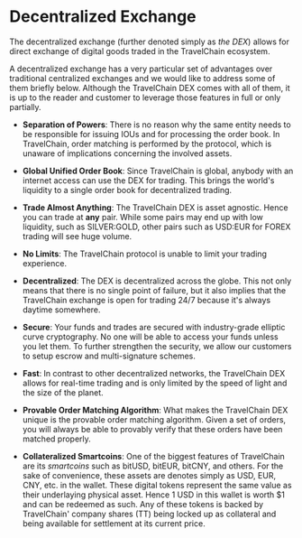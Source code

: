 # Decentralized Exchange

The decentralized exchange (further denoted simply as *the DEX*) allows for
direct exchange of digital goods traded in the TravelChain ecosystem.

A decentralized exchange has a very particular set of advantages over
traditional centralized exchanges and we would like to address some of them
briefly below. Although the TravelChain DEX comes with all of them, it is up to
the reader and customer to leverage those features in full or only partially.

* **Separation of Powers**: 
  There is no reason why the same entity needs to be responsible for
  issuing IOUs and for processing the order book. In TravelChain, order matching
  is performed by the protocol, which is unaware of implications concerning the
  involved assets.
  
* **Global Unified Order Book**:
  Since TravelChain is global, anybody with an internet access can use the DEX for
  trading. This brings the world's liquidity to a single order book for
  decentralized trading.
  
* **Trade Almost Anything**:
  The TravelChain DEX is asset agnostic. Hence you can trade at **any** pair.
  While some pairs may end up with low liquidity, such as SILVER:GOLD, other
  pairs such as USD:EUR for FOREX trading will see huge volume.
  
* **No Limits**:
  The TravelChain protocol is unable to limit your trading experience.
  
* **Decentralized**:
  The DEX is decentralized across the globe. This not only means that there is
  no single point of failure, but it also implies that the TravelChain exchange is
  open for trading 24/7 because it's always daytime somewhere.
  
* **Secure**:
  Your funds and trades are secured with industry-grade elliptic curve
  cryptography. No one will be able to access your funds unless you let them. To
  further strengthen the security, we allow our customers to setup escrow and
  multi-signature schemes.
  
* **Fast**:
  In contrast to other decentralized networks, the TravelChain DEX allows for
  real-time trading and is only limited by the speed of light and the size of
  the planet.
  
* **Provable Order Matching Algorithm**:
  What makes the TravelChain DEX unique is the provable order matching algorithm.
  Given a set of orders, you will always be able to provably verify that these
  orders have been matched properly.
  
* **Collateralized Smartcoins**:
  One of the biggest features of TravelChain are its *smartcoins* such as bitUSD,
  bitEUR, bitCNY, and others. For the sake of convenience, these assets are
  denotes simply as USD, EUR, CNY, etc. in the wallet. These digital tokens
  represent the same value as their underlaying physical asset. Hence 1 USD in
  this wallet is worth $1 and can be redeemed as such. Any of these tokens is
  backed by TravelChain' company shares (TT) being locked up as collateral and
  being available for settlement at its current price.
